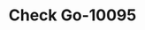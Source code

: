 ---
f_zip-code: 64138
f_state-code: MO
title: Check Go-10095
f_phone: 816-966-0055
f_city-only: Kansas City
f_address: 9262 Blue Ridge Blvd Kansas City
f_location-unique-id: '10095'
slug: check-go-10095
updated-on: '2024-05-30T13:46:58.046Z'
created-on: '2024-05-30T13:36:59.803Z'
published-on: '2024-05-30T13:54:32.469Z'
f_city-state: cms/city/kansas-city-mo.md
f_company: cms/company/check-go.md
f_state: cms/state/missouri.md
layout: '[payday-loan].html'
tags: payday-loan
---